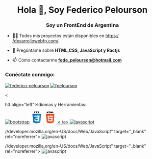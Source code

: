 <h1 align="center">Hola 👋, Soy Federico Pelourson</h1>
<h3 align="center">Soy un FrontEnd de Argentina</h3>

- 👨‍💻 Todos mis proyectos están disponibles en [https:/ /desarrollowebfp.com/](https://desarrollowebfp.com/)

- 💬 Pregúntame sobre **HTML,CSS, JavaScript y Ractjs**

- 📫 Cómo contactarme **fede_pelourson@hotmail.com**

<h3 align ="left">Conéctate conmigo:</h3>
<p align="left">
<a href="https://linkedin.com/in/federico-pelourson" target="blank"><img align= "center" src="https://raw.githubusercontent.com/rahuldkjain/github-profile-readme-generator/master/src/images/icons/Social/linked-in-alt.svg" alt="federico-pelourson " altura = "10"ancho="20" /></a>
<a href="https://fb.com/fpelourson" target="blank"><img align="center" src="https://raw.githubusercontent.com/rahuldkjain/github-profile-readme-generator /master/src/images/icons/Social/facebook.svg" alt="fpelourson" height="30" width="40" /></a> </p>
<

h3 align="left">Idiomas y Herramientas:</h3>
<p align="left"> <a href="https://getbootstrap.com" target="_blank" rel="noreferrer"> <img src="https://raw.githubusercontent.com/devicons/devicon /master/icons/bootstrap/bootstrap-plain-wordmark.svg" alt="bootstrap" width="40" height="40"/> </a> <a href="https://www.w3schools.com /css/" target="_blank" rel="noreferrer"> <img src="https://raw.githubusercontent.com/devicons/devicon/master/icons/css3/css3-original-wordmark.svg" alt= "css3" width="40" height="40"/> </a> <a href="https://www.w3.org/html/" target="_blank" rel="noreferrer"> <img src="https://raw.githubusercontent.com/devicons/devicon/master/icons/html5/html5-original-wordmark.svg" alt="html5" width="40" height="40"/> < /a> <a href="https://developer.mozilla.org/en-US/docs/Web/JavaScript" target="_blank" rel="noreferrer"> <img src="https://raw. githubusercontent.com/devicons/devicon/master/icons/javascript/javascript-original.svg" alt="javascript" width="40" height="40"/> </a> </p>//developer.mozilla.org/en-US/docs/Web/JavaScript" target="_blank" rel="noreferrer"> <img src="https://raw.githubusercontent.com/devicons/devicon/master/ iconos/javascript/javascript-original.svg" alt="javascript" ancho="40" altura="40"/> </a> </p>//developer.mozilla.org/en-US/docs/Web/JavaScript" target="_blank" rel="noreferrer"> <img src="https://raw.githubusercontent.com/devicons/devicon/master/ iconos/javascript/javascript-original.svg" alt="javascript" ancho="40" altura="40"/> </a> </p>
